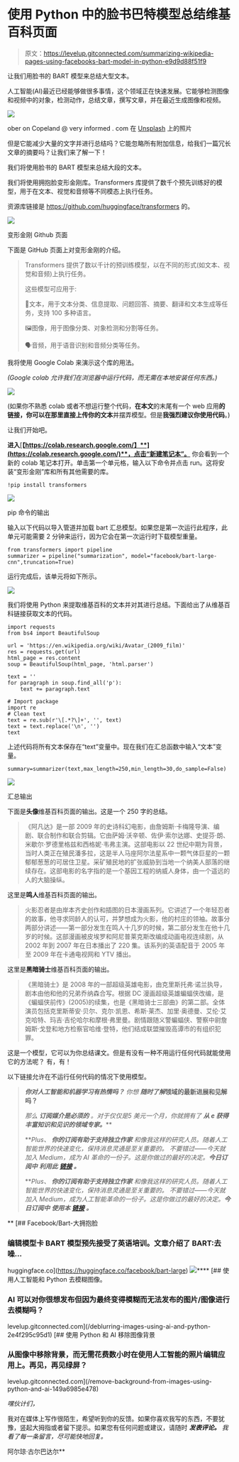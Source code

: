 # 使用 Python 中的脸书巴特模型总结维基百科页面

> 原文：<https://levelup.gitconnected.com/summarizing-wikipedia-pages-using-facebooks-bart-model-in-python-e9d9d88f51f9>

让我们用脸书的 BART 模型来总结大型文本。

人工智能(AI)最近已经能够做很多事情，这个领域正在快速发展。它能够检测图像和视频中的对象，检测动作，总结文章，撰写文章，并在最近生成图像和视频。

![](img/7da6b37d0d93c1258fb76255a4c812f8.png)

ober on Copeland @ very informed . com 在 [Unsplash](https://unsplash.com/s/photos/wikipedia?utm_source=unsplash&utm_medium=referral&utm_content=creditCopyText) 上的照片

但是它能减少大量的文字并进行总结吗？它能忽略所有附加信息，给我们一篇冗长文章的摘要吗？让我们来了解一下！

我们将使用脸书的 BART 模型来总结大段的文本。

我们将使用拥抱脸变形金刚库。Transformers 库提供了数千个预先训练好的模型，用于在文本、视觉和音频等不同模态上执行任务。

资源库链接是 https://github.com/huggingface/transformers 的。

![](img/765db63d63e9326cccdc895fc6124758.png)

变形金刚 Github 页面

下面是 GitHub 页面上对变形金刚的介绍。

> Transformers 提供了数以千计的预训练模型，以在不同的形式(如文本、视觉和音频)上执行任务。
> 
> 这些模型可应用于:
> 
> 📝文本，用于文本分类、信息提取、问题回答、摘要、翻译和文本生成等任务，支持 100 多种语言。
> 
> 🖼️图像，用于图像分类、对象检测和分割等任务。
> 
> 🗣️音频，用于语音识别和音频分类等任务。

我将使用 Google Colab 来演示这个库的用法。

*(Google colab 允许我们在浏览器中运行代码，而无需在本地安装任何东西。)*

![](img/3283fe19c0604fae9060bc6cb7fe2754.png)

(如果你不熟悉 colab 或者不想运行整个代码，**在本文**的末尾有一个 web 应用**的链接，你可以在那里直接上传你的文本**并摆弄模型。但是**我强烈建议你使用代码**。)

让我们开始吧。

**进入**[**【https://colab.research.google.com/】**](https://colab.research.google.com/)**，点击“新建笔记本”。**
你会看到一个新的 colab 笔记本打开。单击第一个单元格，输入以下命令并点击 run。这将安装“变形金刚”库和所有其他需要的库。

```
!pip install transformers
```

![](img/0ecef8b5de15f2a036872a69592c93bc.png)

pip 命令的输出

输入以下代码以导入管道并加载 bart 汇总模型。如果您是第一次运行此程序，此单元可能需要 2 分钟来运行，因为它会在第一次运行时下载模型重量。

```
from transformers import pipeline
summarizer = pipeline("summarization", model="facebook/bart-large-cnn",truncation=True)
```

运行完成后，该单元将如下所示。

![](img/61ef3f40dde92ad481861f1ed6f29181.png)

我们将使用 Python 来提取维基百科的文本并对其进行总结。下面给出了从维基百科链接获取文本的代码。

```
import requests
from bs4 import BeautifulSoup

url = 'https://en.wikipedia.org/wiki/Avatar_(2009_film)'
res = requests.get(url)
html_page = res.content
soup = BeautifulSoup(html_page, 'html.parser')

text = ''
for paragraph in soup.find_all('p'):
    text += paragraph.text

# Import package
import re
# Clean text
text = re.sub(r'\[.*?\]+', '', text)
text = text.replace('\n', '')
text
```

上述代码将所有文本保存在“text”变量中。现在我们在汇总函数中输入“文本”变量。

```
summary=summarizer(text,max_length=250,min_length=30,do_sample=False)
```

![](img/74517853c7bc5f754998e8b817198687.png)

汇总输出

下面是**头像**维基百科页面的输出。这是一个 250 字的总结。

> 《阿凡达》是一部 2009 年的史诗科幻电影，由詹姆斯·卡梅隆导演、编剧、联合制作和联合剪辑。它由萨姆·沃辛顿、佐伊·索尔达娜、史提芬·朗、米歇尔·罗德里格兹和西格妮·韦弗主演。这部电影以 22 世纪中期为背景，当时人类正在殖民潘多拉，这是半人马座阿尔法星系中一颗气体巨星的一颗郁郁葱葱的可居住卫星。采矿殖民地的扩张威胁到当地一个纳美人部落的继续存在。这部电影的名字指的是一个基因工程的纳威人身体，由一个遥远的人的大脑操纵。

这里是**鸣人**维基百科页面的输出。

> 火影忍者是由岸本齐史创作和插图的日本漫画系列。它讲述了一个年轻忍者的故事，他寻求同龄人的认可，并梦想成为火影，他的村庄的领袖。故事分两部分讲述——第一部分发生在鸣人十几岁的时候，第二部分发生在他十几岁的时候。这部漫画被皮埃罗和阿尼普莱克斯改编成动画电视连续剧，从 2002 年到 2007 年在日本播出了 220 集。该系列的英语配音于 2005 年至 2009 年在卡通电视网和 YTV 播出。

这里是**黑暗骑士**维基百科页面的输出。

> 《黑暗骑士》是 2008 年的一部超级英雄电影，由克里斯托弗·诺兰执导，剧本由他和他的兄弟乔纳森合写。根据 DC 漫画超级英雄蝙蝠侠改编，是《蝙蝠侠前传》(2005)的续集，也是《黑暗骑士三部曲》的第二部。全体演员包括克里斯蒂安·贝尔、克尔·凯恩、希斯·莱杰、加里·奥德曼、艾伦·艾克哈特、玛吉·吉伦哈尔和摩根·弗里曼。剧情跟随义警蝙蝠侠、警察中尉詹姆斯·戈登和地方检察官哈维·登特，他们结成联盟摧毁高谭市的有组织犯罪。

这是一个模型，它可以为你总结课文。但是有没有一种不用运行任何代码就能使用它的方法呢？
有，有！

以下链接允许在不运行任何代码的情况下使用模型。

> ***你对人工智能和机器学习有热情吗？*** *你想* ***随时了解*******领域的最新进展和见解吗？****
> 
> **那么* ***订阅媒介是必须的*** *。对于仅仅是***5 美元一个月，你就拥有了* ***从 e* ***获得丰富知识和见识的领域专家。*******
> 
> ***Plus、* ***你的订阅有助于支持独立作家*** *和像我这样的研究人员。随着人工智能世界的快速变化，保持消息灵通是至关重要的。* *不要错过——今天就加入 Medium，成为 AI 革命的一份子。这是你做过的最好的决定。****今日订阅中*** ***利用此*** [***链接***](https://medium.com/@arjungullbadhar/membership) ***。*****
> 
> ***Plus、* ***你的订阅有助于支持独立作家*** *和像我这样的研究人员。随着人工智能世界的快速变化，保持消息灵通是至关重要的。* *不要错过——今天就加入 Medium，成为人工智能革命的一份子。这是你做过的最好的决定。****今日订阅中*** ***使用本*** [***链接***](https://medium.com/@arjungullbadhar/membership) ***。*****

**[](https://huggingface.co/facebook/bart-large) [## Facebook/Bart-大拥抱脸

### 编辑模型卡 BART 模型预先接受了英语培训。文章介绍了 BART:去噪…

huggingface.co](https://huggingface.co/facebook/bart-large) ![](img/a04f94ab085096555f4480f903fc22da.png)****[](/deblurring-images-using-ai-and-python-2e4f295c95d1) [## 使用人工智能和 Python 去模糊图像。

### AI 可以对你很想发布但因为最终变得模糊而无法发布的图片/图像进行去模糊吗？

levelup.gitconnected.com](/deblurring-images-using-ai-and-python-2e4f295c95d1) [](/remove-background-from-images-using-python-and-ai-149a6985e478) [## 使用 Python 和 AI 移除图像背景

### 从图像中移除背景，而无需花费数小时在使用人工智能的照片编辑应用上。再见，再见绿屏？

levelup.gitconnected.com](/remove-background-from-images-using-python-and-ai-149a6985e478) 

*嘿伙计们，*

我对在媒体上写作很陌生，希望听到你的反馈。如果你喜欢我写的东西，不要犹豫，竖起大拇指或者留下提示。如果您有任何问题或建议，请随时 ***发表评论。*** *我看了每一条留言，尽可能快地回复。*

阿尔琼·古尔巴达尔**